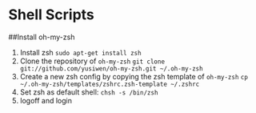 Shell Scripts
=============

##Install oh-my-zsh
1. Install zsh
`sudo apt-get install zsh`
2. Clone the repository of `oh-my-zsh`
`git clone git://github.com/yusiwen/oh-my-zsh.git ~/.oh-my-zsh`
3. Create a new zsh config by copying the zsh template of `oh-my-zsh`
`cp ~/.oh-my-zsh/templates/zshrc.zsh-template ~/.zshrc`
4. Set zsh as default shell:
`chsh -s /bin/zsh`
5. logoff and login

